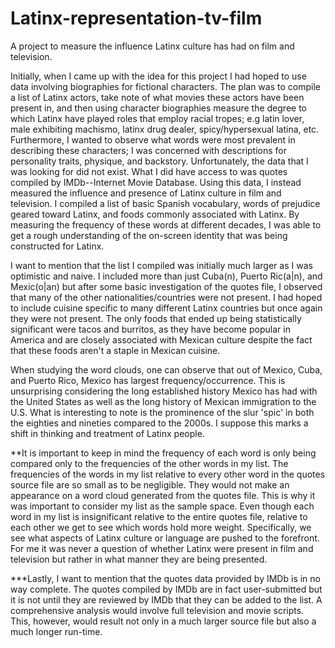 # Latinx-representation-tv-film
A project to measure the influence Latinx culture has had on film and television.

Initially, when I came up with the idea for this project I had hoped to use data involving biographies for fictional characters. The plan was to compile a list of Latinx actors, take note of what movies these actors have been present in, and then using character biographies measure the degree to which Latinx have played roles that employ racial tropes; e.g latin lover, male exhibiting machismo, latinx drug dealer, spicy/hypersexual latina, etc. Furthermore, I wanted to observe what words were most prevalent in describing these characters; I was concerned with descriptions for personality traits, physique, and backstory. Unfortunately, the data that I was looking for did not exist. What I did have access to was quotes compiled by IMDb--Internet Movie Database. Using this data, I instead measured the influence and presence of Latinx culture in film and television. I compiled a list of basic Spanish vocabulary, words of prejudice geared toward Latinx, and foods commonly associated with Latinx. By measuring the frequency of these words at different decades, I was able to get a rough understanding of the on-screen identity that was being constructed for Latinx. 

I want to mention that the list I compiled was initially much larger as I was optimistic and naive. I included more than just Cuba(n), Puerto Ric(a|n), and Mexic(o|an) but after some basic investigation of the quotes file, I observed that many of the other nationalities/countries were not present. I had hoped to include cuisine specific to many different Latinx countries but once again they were not present. The only foods that ended up being statistically significant were tacos and burritos, as they have become popular in America and are closely associated with Mexican culture despite the fact that these foods aren't a staple in Mexican cuisine. 

When studying the word clouds, one can observe that out of Mexico, Cuba, and Puerto Rico, Mexico has largest frequency/occurrence. This is unsurprising considering the long established history Mexico has had with the United States as well as the long history of Mexican immigration to the U.S. What is interesting to note is the prominence of the slur 'spic' in both the eighties and nineties compared to the 2000s. I suppose this marks a shift in thinking and treatment of Latinx people. 

**It is important to keep in mind the frequency of each word is only being compared only to the frequencies of the other words in my list. The frequencies of the words in my list relative to every other word in the quotes source file are so small as to be negligible. They would not make an appearance on a word cloud generated from the quotes file. This is why it was important to consider my list as the sample space. Even though each word in my list is insignificant relative to the entire quotes file, relative to each other we get to see which words hold more weight. Specifically, we see what aspects of Latinx culture or language are pushed to the forefront. For me it was never a question of whether Latinx were present in film and television but rather in what manner they are being presented. 

***Lastly, I want to mention that the quotes data provided by IMDb is in no way complete. The quotes compiled by IMDb are in fact user-submitted but it is not until they are reviewed by IMDb that they can be added to the list. A comprehensive analysis would involve full television and movie scripts. This, however, would result not only in a much larger source file but also a much longer run-time. 
